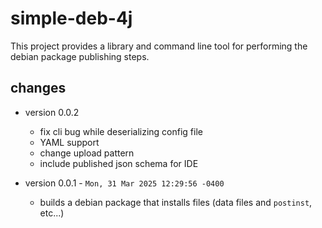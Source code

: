 # simple-deb-4j

This project provides a library and command line tool for performing the debian package publishing steps.

## changes

* version 0.0.2
  * fix cli bug while deserializing config file
  * YAML support
  * change upload pattern
  * include published json schema for IDE

* version 0.0.1 - `Mon, 31 Mar 2025 12:29:56 -0400`
  * builds a debian package that installs files (data files and `postinst`, etc...)
